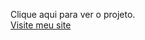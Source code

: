 Clique aqui para ver o projeto. <br>
<a href="https://kmarlon21.github.io/PROJETO-COLOSSAL/index.html">Visite meu site</a>
